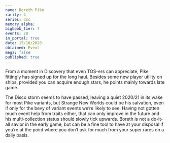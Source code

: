 ```yaml
---
name: Boreth Pike
rarity: 4
series: dsc
memory_alpha:
bigbook_tier: 7
events: 20
in_portal: true
date: 15/10/2020
obtained: Event
mega: false
published: true
---
```


From a moment in Discovery that even TOS-ers can appreciate, Pike fittingly has signed up for the long haul. Besides some new player utility on ships, provided you can acquire enough stars, he points mainly towards late game.

The Disco storm seems to have passed, leaving a quiet 2020/21 in its wake for most Pike variants, but Strange New Worlds could be his salvation, even if only for the bevy of variant events we’re likely to see. Having not gotten much event help from traits either, that can only improve in the future and his multi-collection status should slowly tick upwards. Boreth is not a do-it-all savior in the early game, but can be a fine tool to have at your disposal if you’re at the point where you don’t ask for much from your super rares on a daily basis.
